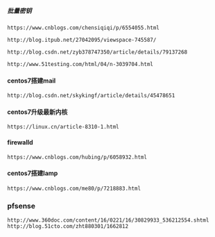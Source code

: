 ##### 批量密钥

````
https://www.cnblogs.com/chensiqiqi/p/6554055.html

http://blog.itpub.net/27042095/viewspace-745587/

http://blog.csdn.net/zyb378747350/article/details/79137268

http://www.51testing.com/html/04/n-3039704.html

````

#### centos7搭建mail

```
http://blog.csdn.net/skykingf/article/details/45478651
```

#### centos7升级最新内核

```
https://linux.cn/article-8310-1.html
```

#### firewalld

```
https://www.cnblogs.com/hubing/p/6058932.html
```

#### centos7搭建lamp

```
https://www.cnblogs.com/me80/p/7218883.html
```


### pfsense
```
http://www.360doc.com/content/16/0221/16/30829933_536212554.shtml
http://blog.51cto.com/zht880301/1662812
```

